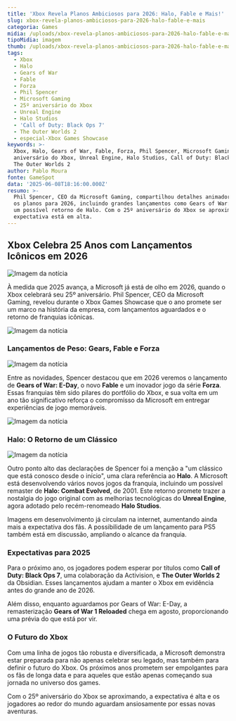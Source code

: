 ```yaml
---
title: 'Xbox Revela Planos Ambiciosos para 2026: Halo, Fable e Mais!'
slug: xbox-revela-planos-ambiciosos-para-2026-halo-fable-e-mais
categoria: Games
midia: /uploads/xbox-revela-planos-ambiciosos-para-2026-halo-fable-e-mais-thumb.png
tipoMidia: imagem
thumb: /uploads/xbox-revela-planos-ambiciosos-para-2026-halo-fable-e-mais-thumb.png
tags:
  - Xbox
  - Halo
  - Gears of War
  - Fable
  - Forza
  - Phil Spencer
  - Microsoft Gaming
  - 25º aniversário do Xbox
  - Unreal Engine
  - Halo Studios
  - 'Call of Duty: Black Ops 7'
  - The Outer Worlds 2
  - especial-Xbox Games Showcase
keywords: >-
  Xbox, Halo, Gears of War, Fable, Forza, Phil Spencer, Microsoft Gaming, 25º
  aniversário do Xbox, Unreal Engine, Halo Studios, Call of Duty: Black Ops 7,
  The Outer Worlds 2
author: Pablo Moura
fonte: GameSpot
data: '2025-06-08T18:16:00.000Z'
resumo: >-
  Phil Spencer, CEO da Microsoft Gaming, compartilhou detalhes animadores sobre
  os planos para 2026, incluindo grandes lançamentos como Gears of War: E-Day e
  um possível retorno de Halo. Com o 25º aniversário do Xbox se aproximando, a
  expectativa está em alta.
---
```


## Xbox Celebra 25 Anos com Lançamentos Icônicos em 2026

![Imagem da notícia](/uploads/xbox-revela-planos-ambiciosos-para-2026-halo-fable-e-mais-img0.png)

À medida que 2025 avança, a Microsoft já está de olho em 2026, quando o Xbox celebrará seu 25º aniversário. Phil Spencer, CEO da Microsoft Gaming, revelou durante o Xbox Games Showcase que o ano promete ser um marco na história da empresa, com lançamentos aguardados e o retorno de franquias icônicas.

![Imagem da notícia](/uploads/xbox-revela-planos-ambiciosos-para-2026-halo-fable-e-mais-img1.png)

### Lançamentos de Peso: Gears, Fable e Forza

![Imagem da notícia](/uploads/xbox-revela-planos-ambiciosos-para-2026-halo-fable-e-mais-img2.png)

Entre as novidades, Spencer destacou que em 2026 veremos o lançamento de **Gears of War: E-Day**, o novo **Fable** e um inovador jogo da série **Forza**. Essas franquias têm sido pilares do portfólio do Xbox, e sua volta em um ano tão significativo reforça o compromisso da Microsoft em entregar experiências de jogo memoráveis.

![Imagem da notícia](/uploads/xbox-revela-planos-ambiciosos-para-2026-halo-fable-e-mais-img3.png)

### Halo: O Retorno de um Clássico

![Imagem da notícia](/uploads/xbox-revela-planos-ambiciosos-para-2026-halo-fable-e-mais-img4.png)

Outro ponto alto das declarações de Spencer foi a menção a "um clássico que está conosco desde o início", uma clara referência ao **Halo**. A Microsoft está desenvolvendo vários novos jogos da franquia, incluindo um possível remaster de **Halo: Combat Evolved**, de 2001. Este retorno promete trazer a nostalgia do jogo original com as melhorias tecnológicas do **Unreal Engine**, agora adotado pelo recém-renomeado **Halo Studios**.

Imagens em desenvolvimento já circulam na internet, aumentando ainda mais a expectativa dos fãs. A possibilidade de um lançamento para PS5 também está em discussão, ampliando o alcance da franquia.

### Expectativas para 2025

Para o próximo ano, os jogadores podem esperar por títulos como **Call of Duty: Black Ops 7**, uma colaboração da Activision, e **The Outer Worlds 2** da Obsidian. Esses lançamentos ajudam a manter o Xbox em evidência antes do grande ano de 2026.

Além disso, enquanto aguardamos por Gears of War: E-Day, a remasterização **Gears of War 1 Reloaded** chega em agosto, proporcionando uma prévia do que está por vir.

### O Futuro do Xbox

Com uma linha de jogos tão robusta e diversificada, a Microsoft demonstra estar preparada para não apenas celebrar seu legado, mas também para definir o futuro do Xbox. Os próximos anos prometem ser empolgantes para os fãs de longa data e para aqueles que estão apenas começando sua jornada no universo dos games.

Com o 25º aniversário do Xbox se aproximando, a expectativa é alta e os jogadores ao redor do mundo aguardam ansiosamente por essas novas aventuras.
